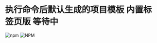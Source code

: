 # 执行命令后默认生成的项目模板 内置标签页版 等待中

![npm](https://img.shields.io/npm/v/czta-template-inside-tab) ![NPM](https://img.shields.io/npm/l/czta-template-inside-tab)
